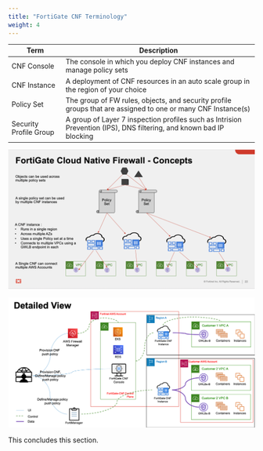 ```yaml
---
title: "FortiGate CNF Terminology"
weight: 4
---
```




Term | Description
---|---
CNF Console | The console in which you deploy CNF instances and manage policy sets |
CNF Instance | A deployment of CNF resources in an auto scale group in the region of your choice
Policy Set | The group of FW rules, objects, and security profile groups that are assigned to one or many CNF Instance(s)
Security Profile Group | A group of Layer 7 inspection profiles such as Intrision Prevention (IPS), DNS filtering, and known bad IP blocking

![](image-cnf-concepts.png)

![](image-cnf-detailed-view.png)

This concludes this section.
